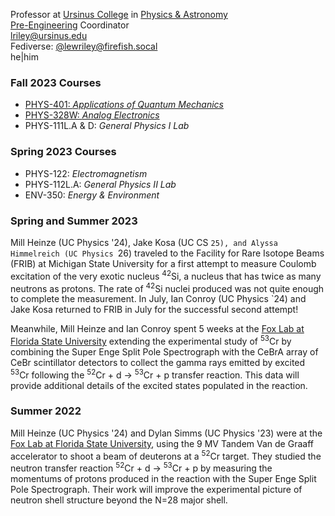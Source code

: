 Professor at [Ursinus College](https://www.ursinus.edu) in [Physics & Astronomy](https://www.ursinus.edu/academics/physics-and-astronomy/)<BR />
[Pre-Engineering](https://www.ursinus.edu/academics/pre-engineering/) Coordinator<BR />
[lriley@ursinus.edu](mailto:lriley@ursinus.edu)<BR />
Fediverse: <a rel="me" href="https://firefish.social/@lewriley" target="_blank">@lewriley@firefish.socal</a><BR />
he|him

### Fall 2023 Courses
- [PHYS-401: *Applications of Quantum Mechanics*](https://ursinus.instructure.com/courses/16705)
- [PHYS-328W: *Analog Electronics*](https://ursinus.instructure.com/courses/16654)
- PHYS-111L.A & D: *General Physics I Lab*

### Spring 2023 Courses
- PHYS-122: *Electromagnetism*
- PHYS-112L.A: *General Physics II Lab*
- ENV-350: *Energy & Environment*

### Spring and Summer 2023

Mill Heinze (UC Physics '24), Jake Kosa (UC CS `25), and Alyssa Himmelreich (UC Physics `26) traveled to the Facility for Rare Isotope Beams (FRIB) at Michigan State University for a first attempt to measure Coulomb excitation of the very exotic nucleus <SUP>42</SUP>Si, a nucleus that has twice as many neutrons as protons. The rate of <SUP>42</SUP>Si nuclei produced was not quite enough to complete the measurement. In July, Ian Conroy (UC Physics `24) and Jake Kosa returned to FRIB in July for the successful second attempt!

Meanwhile, Mill Heinze and Ian Conroy spent 5 weeks at the [Fox Lab at Florida State University](http://fsunuc.physics.fsu.edu/research/fox_lab/) extending the experimental study of <SUP>53</SUP>Cr by combining the Super Enge Split Pole Spectrograph with the CeBrA array of CeBr scintillator detectors to collect the gamma rays emitted by excited <SUP>53</SUP>Cr following the <SUP>52</SUP>Cr + d &rarr; <SUP>53</SUP>Cr + p transfer reaction. This data will provide additional details of the excited states populated in the reaction.

### Summer 2022

Mill Heinze (UC Physics '24) and Dylan Simms (UC Physics '23) were at the [Fox Lab at Florida State University](http://fsunuc.physics.fsu.edu/research/fox_lab/), using the 9 MV Tandem Van de Graaff accelerator to shoot a beam of deuterons at a <SUP>52</SUP>Cr target. They studied the neutron transfer reaction <SUP>52</SUP>Cr + d &rarr; <SUP>53</SUP>Cr + p by measuring the momentums of protons produced in the reaction with the Super Enge Split Pole Spectrograph. Their work will improve the experimental picture of neutron shell structure beyond the N=28 major shell.

